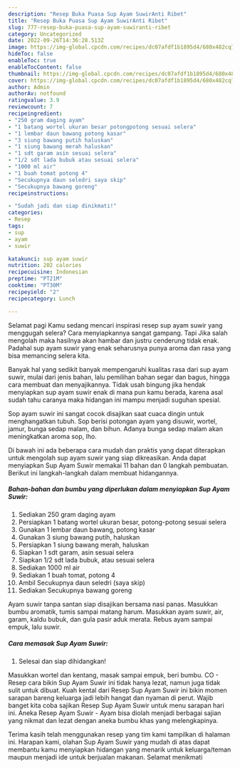 ```yaml
---
description: "Resep Buka Puasa Sup Ayam SuwirAnti Ribet"
title: "Resep Buka Puasa Sup Ayam SuwirAnti Ribet"
slug: 777-resep-buka-puasa-sup-ayam-suwiranti-ribet
category: Uncategorized
date: 2022-09-26T14:36:28.513Z
image: https://img-global.cpcdn.com/recipes/dc07afdf1b1895d4/680x482cq70/sup-ayam-suwir-foto-resep-utama.jpg
hideToc: false
enableToc: true
enableTocContent: false
thumbnail: https://img-global.cpcdn.com/recipes/dc07afdf1b1895d4/680x482cq70/sup-ayam-suwir-foto-resep-utama.jpg
cover: https://img-global.cpcdn.com/recipes/dc07afdf1b1895d4/680x482cq70/sup-ayam-suwir-foto-resep-utama.jpg
author: Admin
authorAv: notfound
ratingvalue: 3.9
reviewcount: 7
recipeingredient:
- "250 gram daging ayam"
- "1 batang wortel ukuran besar potongpotong sesuai selera"
- "1 lembar daun bawang potong kasar"
- "3 siung bawang putih haluskan"
- "1 siung bawang merah haluskan"
- "1 sdt garam asin sesuai selera"
- "1/2 sdt lada bubuk atau sesuai selera"
- "1000 ml air"
- "1 buah tomat potong 4"
- "Secukupnya daun seledri saya skip"
- "Secukupnya bawang goreng"
recipeinstructions:

- "Sudah jadi dan siap dinikmati!"
categories:
- Resep
tags:
- sup
- ayam
- suwir

katakunci: sup ayam suwir 
nutrition: 202 calories
recipecuisine: Indonesian
preptime: "PT21M"
cooktime: "PT30M"
recipeyield: "2"
recipecategory: Lunch

---
```



Selamat pagi Kamu sedang mencari inspirasi resep sup ayam suwir yang menggugah selera? Cara menyiapkannya sangat gampang. Tapi Jika salah mengolah maka hasilnya akan hambar dan justru cenderung tidak enak. Padahal sup ayam suwir yang enak seharusnya punya aroma dan rasa yang bisa memancing selera kita.


Banyak hal yang sedikit banyak mempengaruhi kualitas rasa dari sup ayam suwir, mulai dari jenis bahan, lalu pemilihan bahan segar dan bagus, hingga cara membuat dan menyajikannya. Tidak usah bingung jika hendak menyiapkan sup ayam suwir enak di mana pun kamu berada, karena asal sudah tahu caranya maka hidangan ini mampu menjadi suguhan spesial.

Sop ayam suwir ini sangat cocok disajikan saat cuaca dingin untuk menghangatkan tubuh. Sop berisi potongan ayam yang disuwir, wortel, jamur, bunga sedap malam, dan bihun. Adanya bunga sedap malam akan meningkatkan aroma sop, lho.


Di bawah ini ada beberapa cara mudah dan praktis yang dapat diterapkan untuk mengolah sup ayam suwir yang siap dikreasikan. Anda dapat menyiapkan Sup Ayam Suwir memakai 11 bahan dan 0 langkah pembuatan. Berikut ini langkah-langkah dalam membuat hidangannya.

<!--inarticleads1-->

##### Bahan-bahan dan bumbu yang diperlukan dalam menyiapkan Sup Ayam Suwir:

1. Sediakan 250 gram daging ayam
1. Persiapkan 1 batang wortel ukuran besar, potong-potong sesuai selera
1. Gunakan 1 lembar daun bawang, potong kasar
1. Gunakan 3 siung bawang putih, haluskan
1. Persiapkan 1 siung bawang merah, haluskan
1. Siapkan 1 sdt garam, asin sesuai selera
1. Siapkan 1/2 sdt lada bubuk, atau sesuai selera
1. Sediakan 1000 ml air
1. Sediakan 1 buah tomat, potong 4
1. Ambil Secukupnya daun seledri (saya skip)
1. Sediakan Secukupnya bawang goreng


Ayam suwir tanpa santan siap disajikan bersama nasi panas. Masukkan bumbu aromatik, tumis sampai matang harum. Masukkan ayam suwir, air, garam, kaldu bubuk, dan gula pasir aduk merata. Rebus ayam sampai empuk, lalu suwir. 

<!--inarticleads2-->

##### Cara memasak Sup Ayam Suwir:


1. Selesai dan siap dihidangkan!

Masukkan wortel dan kentang, masak sampai empuk, beri bumbu. CO - Resep cara bikin Sup Ayam Suwir ini tidak hanya lezat, namun juga tidak sulit untuk dibuat. Kuah kental dari Resep Sup Ayam Suwir ini bikin momen sarapan bareng keluarga jadi lebih hangat dan nyaman di perut. Wajib banget kita coba sajikan Resep Sup Ayam Suwir untuk menu sarapan hari ini. Aneka Resep Ayam Suwir - Ayam bisa diolah menjadi berbagai sajian yang nikmat dan lezat dengan aneka bumbu khas yang melengkapinya. 

Terima kasih telah menggunakan resep yang tim kami tampilkan di halaman ini. Harapan kami, olahan Sup Ayam Suwir yang mudah di atas dapat membantu kamu menyiapkan hidangan yang menarik untuk keluarga/teman maupun menjadi ide untuk berjualan makanan. Selamat menikmati
